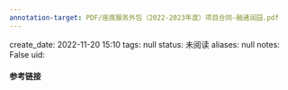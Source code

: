 ```yaml
---
annotation-target: PDF/座席服务外包（2022-2023年度）项目合同-融通润园.pdf
---
```


create_date: 2022-11-20 15:10
tags: null
status: 未阅读 
aliases: null
notes: False
uid: 
#### 参考链接


